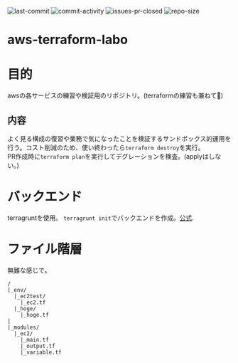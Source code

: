![last-commit](https://img.shields.io/github/gist/last-commit/bbc0253b337fc35cb7594035d9dad0cb) ![commit-activity](https://img.shields.io/github/commit-activity/m/naruse666/aws-terraform-labo) ![issues-pr-closed](https://img.shields.io/github/issues-pr-closed/naruse666/aws-terraform-labo) ![repo-size](https://img.shields.io/github/repo-size/naruse666/aws-terraform-labo)

# aws-terraform-labo
# 目的
awsの各サービスの練習や検証用のリポジトリ。(terraformの練習も兼ねて:book:)
## 内容
よく見る構成の復習や業務で気になったことを検証するサンドボックス的運用を行う。コスト削減のため、使い終わったら```terraform destroy```を実行。  
PR作成時に```terraform plan```を実行してデグレーションを検査。(applyはしない。)

# バックエンド
terragruntを使用。
```terragrunt init```でバックエンドを作成。[公式](https://terragrunt.gruntwork.io/).

# ファイル階層
無難な感じで。
```
/
|_env/
  |_ec2test/
    |_ec2.tf
  |_hoge/
    |_hoge.tf
|
|_modules/
  |_ec2/
    |_main.tf
    |_output.tf
    |_variable.tf
```
